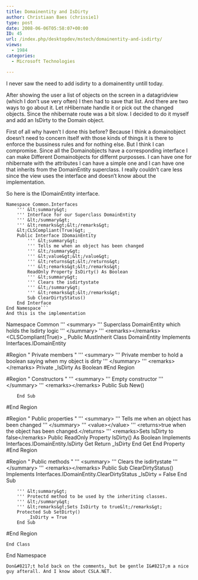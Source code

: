 ```yaml
---
title: Domainentity and IsDirty
author: Christiaan Baes (chrissie1)
type: post
date: 2008-06-06T05:58:07+00:00
ID: 45
url: /index.php/desktopdev/mstech/domainentity-and-isdirty/
views:
  - 1984
categories:
  - Microsoft Technologies

---
```

I never saw the need to add isdirty to a domainentity untill today.

After showing the user a list of objects on the screen in a datagridview (which I don&#8217;t use very often) I then had to save that list. And there are two ways to go about it. Let nHibernate handle it or pick out the changed objects. Since the nhibernate route was a bit slow. I decided to do it myself and add an IsDirty to the Domain object. 

First of all why haven&#8217;t I done this before? Because I think a domainobject doesn&#8217;t need to concern itself with those kinds of things it is there to enforce the bussiness rules and for nothing else. But I think I can compromise. Since all the Domainobjects have a corresponding interface I can make Different Domainobjects for differnt purposses. I can have one for nhibernate with the attributes I can have a simple one and I can have one that inherits from the DomainEntity superclass. I really couldn&#8217;t care less since the view uses the interface and doesn&#8217;t know about the implementation. 

So here is the IDomainEntity interface.

```
Namespace Common.Interfaces
    ''' &lt;summary&gt;
    ''' Interface for our Superclass DomainEntity
    ''' &lt;/summary&gt;
    ''' &lt;remarks&gt;&lt;/remarks&gt;
    &lt;CLSCompliant(True)&gt; _
    Public Interface IDomainEntity
        ''' &lt;summary&gt;
        ''' Tells me when an object has been changed
        ''' &lt;/summary&gt;
        ''' &lt;value&gt;&lt;/value&gt;
        ''' &lt;returns&gt;&lt;/returns&gt;
        ''' &lt;remarks&gt;&lt;/remarks&gt;
        ReadOnly Property IsDirty() As Boolean
        ''' &lt;summary&gt;
        ''' Clears the isdirtystate
        ''' &lt;/summary&gt;
        ''' &lt;remarks&gt;&lt;/remarks&gt;
        Sub ClearDirtyStatus()
    End Interface
End Namespace```
And this is the implementation

```
Namespace Common
    ''' &lt;summary&gt;
    ''' Superclass DomainEntity which holds the Isdirty logic
    ''' &lt;/summary&gt;
    ''' &lt;remarks&gt;&lt;/remarks&gt;
    &lt;CLSCompliant(True)&gt; _
    Public MustInherit Class DomainEntity
        Implements Interfaces.IDomainEntity

#Region " Private members "
        ''' &lt;summary&gt;
        ''' Private member to hold a boolean saying when my object is dirty
        ''' &lt;/summary&gt;
        ''' &lt;remarks&gt;&lt;/remarks&gt;
        Private _IsDirty As Boolean
#End Region

#Region " Constructors "
        ''' &lt;summary&gt;
        ''' Empty constructor 
        ''' &lt;/summary&gt;
        ''' &lt;remarks&gt;&lt;/remarks&gt;
        Public Sub New()

        End Sub
#End Region

#Region " Public properties "
        ''' &lt;summary&gt;
        ''' Tells me when an object has been changed
        ''' &lt;/summary&gt;
        ''' &lt;value&gt;&lt;/value&gt;
        ''' &lt;returns&gt;true when the object has been changed.&lt;/returns&gt;
        ''' &lt;remarks&gt;Sets IsDirty to false&lt;/remarks&gt;
        Public ReadOnly Property IsDirty() As Boolean Implements Interfaces.IDomainEntity.IsDirty
            Get
                Return _IsDirty
            End Get
        End Property
#End Region

#Region " Public methods "
        ''' &lt;summary&gt;
        ''' Clears the isdirtystate
        ''' &lt;/summary&gt;
        ''' &lt;remarks&gt;&lt;/remarks&gt;
        Public Sub ClearDirtyStatus() Implements Interfaces.IDomainEntity.ClearDirtyStatus
            _IsDirty = False
        End Sub

        ''' &lt;summary&gt;
        ''' Protectd method to be used by the inheriting classes.
        ''' &lt;/summary&gt;
        ''' &lt;remarks&gt;Sets IsDirty to true&lt;/remarks&gt;
        Protected Sub SetDirty()
            _IsDirty = True
        End Sub
#End Region

    End Class
End Namespace
```
Don&#8217;t hold back on the comments, but be gentle I&#8217;m a nice guy afterall. And I know about CSLA.NET.